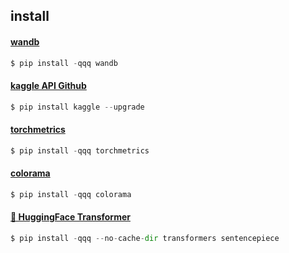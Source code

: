 
## install


#### [wandb](https://docs.wandb.ai/quickstart#set-up-wb)
```python
$ pip install -qqq wandb
```

#### [kaggle API Github](https://github.com/Kaggle/kaggle-api)
```python
$ pip install kaggle --upgrade
```

#### [torchmetrics](https://torchmetrics.readthedocs.io/en/stable/)
```python
$ pip install -qqq torchmetrics
```

#### [colorama](https://github.com/tartley/colorama)
```python
$ pip install -qqq colorama
```

#### [🤗 HuggingFace Transformer](https://huggingface.co/docs/transformers/installation)
```python
$ pip install -qqq --no-cache-dir transformers sentencepiece
```

